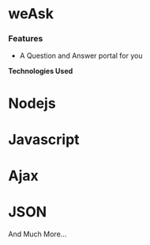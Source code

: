 weAsk
=============

### Features

- A Question and Answer portal for you

**Technologies Used**
# Nodejs
# Javascript
# Ajax
# JSON
And Much More...

